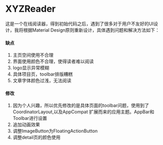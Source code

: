 # XYZReader
这是一个在线阅读器，得到初始代码之后，遇到了很多对于用户不友好的UI设计，我将根据Material Design原则重新设计，具体遇到问题和解决方法如下：
<h4>缺点</h4>
<ol>
<li>主页空间使用不合理</li>
<li>界面使用颜色不合理，使得读者难以阅读</li>
<li>logo显示异常模糊</li>
<li>具体项目页，toolbar排版糟糕</li>
<li>文章字体颜色过浅，无法阅读</li>
</ol>
<h4>修改</h4>
<ol>
<li>因为个人兴趣，所以优先修改的是具体页面的toolbar问题，使用到了CoordinatorLayout,以及AppCompat 扩展而来的应用主题。AppBar和Toolbar进行设置</li>
<li>追加动画效果</li>
<li>调整ImageButton为FloatingActionButton</li>
<li>调整detail页的颜色使用</li>
</ol>

